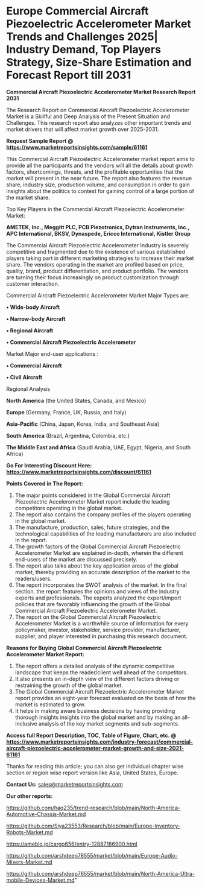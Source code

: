 # Europe Commercial Aircraft Piezoelectric Accelerometer Market Trends and Challenges 2025| Industry Demand, Top Players Strategy, Size-Share Estimation and Forecast Report till 2031

<strong>Commercial Aircraft Piezoelectric Accelerometer Market Research Report 2031</strong>

The Research Report on Commercial Aircraft Piezoelectric Accelerometer Market is a Skillful and Deep Analysis of the Present Situation and Challenges. This research report also analyzes other important trends and market drivers that will affect market growth over 2025-2031.

<strong>Request Sample Report @ <a href=https://www.marketreportsinsights.com/sample/61161>https://www.marketreportsinsights.com/sample/61161</a></strong>

This Commercial Aircraft Piezoelectric Accelerometer market report aims to provide all the participants and the vendors will all the details about growth factors, shortcomings, threats, and the profitable opportunities that the market will present in the near future. The report also features the revenue share, industry size, production volume, and consumption in order to gain insights about the politics to contest for gaining control of a large portion of the market share.

Top Key Players in the Commercial Aircraft Piezoelectric Accelerometer Market:

<strong>AMETEK, Inc., Meggitt PLC, PCB Piezotronics, Dytran Instruments, Inc., APC International, BKSV, Dynaspede, Ericco International, Kistler Group</strong>

The Commercial Aircraft Piezoelectric Accelerometer Industry is severely competitive and fragmented due to the existence of various established players taking part in different marketing strategies to increase their market share. The vendors operating in the market are profiled based on price, quality, brand, product differentiation, and product portfolio. The vendors are turning their focus increasingly on product customization through customer interaction.

Commercial Aircraft Piezoelectric Accelerometer Market Major Types are:

<strong>• Wide-body Aircraft

• Narrow-body Aircraft

• Regional Aircraft

• Commercial Aircraft Piezoelectric Accelerometer</strong>

Market Major end-user applications :

<strong>• Commercial Aircraft

• Civil Aircraft</strong>

Regional Analysis

</u><strong><b>North America</b></strong> (the United States, Canada, and Mexico)

<strong><b>Europe </b></strong>(Germany, France, UK, Russia, and Italy)

<strong><b>Asia-Pacific</b></strong> (China, Japan, Korea, India, and Southeast Asia)

<strong><b>South America</b></strong> (Brazil, Argentina, Colombia, etc.)

<strong><b>The Middle East and Africa</b></strong> (Saudi Arabia, UAE, Egypt, Nigeria, and South Africa)

<strong>Go For Interesting Discount Here: <a href=https://www.marketreportsinsights.com/discount/61161>https://www.marketreportsinsights.com/discount/61161</a></strong>

<strong>Points Covered in The Report:</strong>
<ol>
  <li>The major points considered in the Global Commercial Aircraft Piezoelectric Accelerometer Market report include the leading competitors operating in the global market.</li>
  <li>The report also contains the company profiles of the players operating in the global market.</li>
  <li>The manufacture, production, sales, future strategies, and the technological capabilities of the leading manufacturers are also included in the report.</li>
  <li>The growth factors of the Global Commercial Aircraft Piezoelectric Accelerometer Market are explained in-depth, wherein the different end-users of the market are discussed precisely.</li>
  <li>The report also talks about the key application areas of the global market, thereby providing an accurate description of the market to the readers/users.</li>
  <li>The report incorporates the SWOT analysis of the market. In the final section, the report features the opinions and views of the industry experts and professionals. The experts analyzed the export/import policies that are favorably influencing the growth of the Global Commercial Aircraft Piezoelectric Accelerometer Market.</li>
  <li>The report on the Global Commercial Aircraft Piezoelectric Accelerometer Market is a worthwhile source of information for every policymaker, investor, stakeholder, service provider, manufacturer, supplier, and player interested in purchasing this research document.</li>
</ol>
<strong>Reasons for Buying Global Commercial Aircraft Piezoelectric Accelerometer Market Report:</strong>

<ol>
  <li>The report offers a detailed analysis of the dynamic competitive landscape that keeps the reader/client well ahead of the competitors.</li>
  <li>It also presents an in-depth view of the different factors driving or restraining the growth of the global market.</li>
  <li>The Global Commercial Aircraft Piezoelectric Accelerometer Market report provides an eight-year forecast evaluated on the basis of how the market is estimated to grow.</li>
  <li>It helps in making aware business decisions by having providing thorough insights insights into the global market and by making an all-inclusive analysis of the key market segments and sub-segments.</li>
</ol>
<strong>Access full Report Description, TOC, Table of Figure, Chart, etc. @ <a href=https://www.marketreportsinsights.com/industry-forecast/commercial-aircraft-piezoelectric-accelerometer-market-growth-and-size-2021-61161>https://www.marketreportsinsights.com/industry-forecast/commercial-aircraft-piezoelectric-accelerometer-market-growth-and-size-2021-61161</a></strong>


Thanks for reading this article; you can also get individual chapter wise section or region wise report version like Asia, United States, Europe.

<strong>Contact Us:</strong>
sales@marketreportsinsights.com

<strong>Our other reports:</strong>

<a href=https://github.com/haq235/trend-research/blob/main/North-America-Automotive-Chassis-Market.md>https://github.com/haq235/trend-research/blob/main/North-America-Automotive-Chassis-Market.md</a>

<a href=https://github.com/Siya23553/Research/blob/main/Europe-Inventory-Robots-Market.md>https://github.com/Siya23553/Research/blob/main/Europe-Inventory-Robots-Market.md</a>

<a href=https://ameblo.jp/cargo656/entry-12887186900.html>https://ameblo.jp/cargo656/entry-12887186900.html</a>

<a href=https://github.com/arshdeep76555/market/blob/main/Europe-Audio-Mixers-Market.md>https://github.com/arshdeep76555/market/blob/main/Europe-Audio-Mixers-Market.md</a>

<a href=https://github.com/arshdeep76555/market/blob/main/North-America-Ultra-mobile-Devices-Market.md>https://github.com/arshdeep76555/market/blob/main/North-America-Ultra-mobile-Devices-Market.md</a>"

